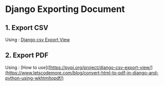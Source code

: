 # Django Exporting Document

## 1. Export CSV
Using :  [Django csv Export View](https://pypi.org/project/django-csv-export-view/)


## 2. Export PDF
Using :  [How to use]([https://pypi.org/project/django-csv-export-view/](https://www.letscodemore.com/blog/convert-html-to-pdf-in-django-and-python-using-wkhtmltopdf/)

